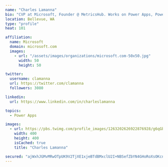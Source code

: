 ```yaml
---
name: "Charles Lamanna"
bio: "CVP at Microsoft, Founder @ MetricsHub. Works on Power Apps, Power Automate, Power Virtual Agent, Common Data Service and Dynamics 365."
location: Bellevue, WA
type: "profile"
heat: 101

affiliation:
  name: Microsoft
  domain: microsoft.com
  images:
    - url: "/assets/images/organizations/microsoft.com-50x50.jpg"
      width: 50
      height: 50

twitter:
  username: clamanna
  url: https://twitter.com/clamanna
  followers: 3080

linkedin:
  url: https://www.linkedin.com/in/charleslamanna

topics:
  - Power Apps

images:
  - url: https://pbs.twimg.com/profile_images/1263202626922876928/g6qGbHZ-_400x400.jpg
    width: 400
    height: 400
    isCached: true
    title: "Charles Lamanna"

secured: "ajWxhJGMvMRwOTpUK9V2TjXE1xjeBTdBMxclU2I+NBSefZbYN4GHoRoXsOKcnsPUMghLDYMHnrkbv+viidbO6pyfqYLYOYX9No2GSRX+/mv1YanDoRP3pOfefeyQf5iwoQv9kwPPj/NjV/dgW7qnU3OpKH40N3SFTbm0HxAfKS8LkmTdRAVWM3PaJz9eDnuFaF9Te1GWlmpnoP3BIfOKu0/X3IRfilafplXf+J+fWFK04QbYHx8/aHnfDFE3wEsKsAniP37mBas0UiBuXxTUtnvsr/PzfdP8N6i71fX9YQQh8jIwuBy/EBFe2rAPH1j000sm8llXtkvYRd3yQ8rNEVyM5SX4faSgwT4ABfMmkTbH7BHi1R3z4WqC/J0Suzk6vfRnIdKIHwP9Ab1u4l9xbCspVUBwNkVtyaaHXDI1cGI=;wn/WcD1YFvIwJlDNtiOszA=="
---
```


